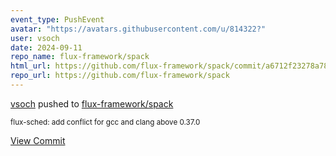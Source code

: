 ```yaml
---
event_type: PushEvent
avatar: "https://avatars.githubusercontent.com/u/814322?"
user: vsoch
date: 2024-09-11
repo_name: flux-framework/spack
html_url: https://github.com/flux-framework/spack/commit/a6712f23278a78be2df84d2c700bab57dab25fc3
repo_url: https://github.com/flux-framework/spack
---
```


<a href='https://github.com/vsoch' target='_blank'>vsoch</a> pushed to <a href='https://github.com/flux-framework/spack' target='_blank'>flux-framework/spack</a>

<small>flux-sched: add conflict for gcc and clang above 0.37.0</small>

<a href='https://github.com/flux-framework/spack/commit/a6712f23278a78be2df84d2c700bab57dab25fc3' target='_blank'>View Commit</a>